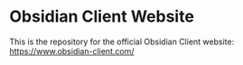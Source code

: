 # Obsidian Client Website
This is the repository for the official Obsidian Client website:
<https://www.obsidian-client.com/>
